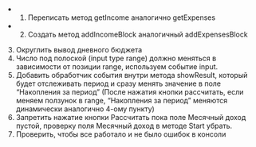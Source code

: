 + 1) Переписать метод getIncome аналогично getExpenses
+ 2) Создать метод addIncomeBlock аналогичный addExpensesBlock
3) Округлить вывод дневного бюджета
4) Число под полоской (input type range) должно меняться в зависимости от позиции range, используем событие input.
5) Добавить обработчик события внутри метода showResult, который будет отслеживать период и сразу менять значение в поле “Накопления за период” (После нажатия кнопки рассчитать, если меняем ползунок в range, “Накопления за период” меняются динамически аналогично 4-ому пункту)
6) Запретить нажатие кнопки Рассчитать пока поле Месячный доход пустой, проверку поля Месячный доход в методе Start убрать.
7) Проверить, чтобы все работало и не было ошибок в консоли
